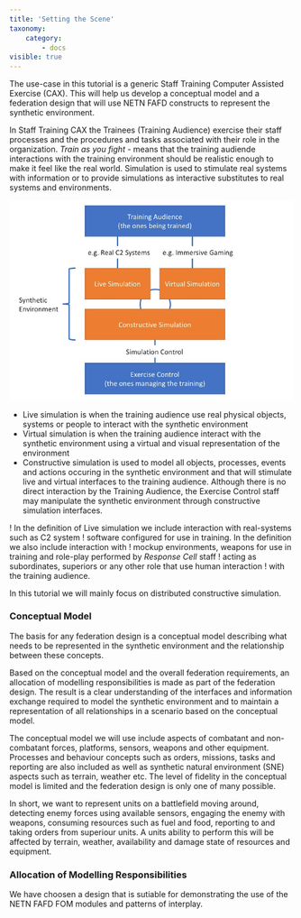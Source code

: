 ```yaml
---
title: 'Setting the Scene'
taxonomy:
    category:
        - docs
visible: true
---
```


The use-case in this tutorial is a generic Staff Training Computer Assisted Exercise (CAX). This will help us develop a conceptual model and a federation design that will use NETN FAFD constructs to represent the synthetic environment.  

In Staff Training CAX the Trainees (Training Audience) exercise their staff processes and the procedures and tasks associated with their role in the organization. _Train as you fight_ - means that the training audiende interactions with the training environment should be realistic enough to make it feel like the real world. Simulation is used to stimulate real systems with information or to provide simulations as interactive substitutes to real systems and environments. 

![](Slide3.jpg)

* Live simulation is when the training audience use real physical objects, systems or people to interact with the synthetic environment
* Virtual simulation is when the training audience interact with the synthetic environment using a virtual and visual representation of the environment
* Constructive simulation is used to model all objects, processes, events and actions occuring in the synthetic environment and that will stimulate live and virtual interfaces to the training audience. Although there is no direct interaction by the Training Audience, the Exercise Control staff may manipulate the synthetic environment through constructive simulation interfaces. 

! In the definition of Live simulation we include interaction with real-systems such as C2 system
! software configured for use in training. In the definition we also include interaction with 
! mockup environments, weapons for use in training and role-play performed by _Response Cell_ staff 
! acting as subordinates, superiors or any other role that use human interaction 
! with the training audience.

In this tutorial we will mainly focus on distributed constructive simulation.

### Conceptual Model

The basis for any federation design is a conceptual model describing what needs to be represented in the synthetic environment and the 
relationship between these concepts. 

Based on the conceptual model and the overall federation requirements, an allocation of modelling responsibilities is made as part of the federation design. The result is a clear understanding of the interfaces and information exchange required to model the synthetic environment and to maintain a representation of all relationships in a scenario based on the conceptual model.

The conceptual model we will use include aspects of combatant and non-combatant forces, platforms, sensors, weapons and other equipment. Processes and behaviour concepts such as orders, missions, tasks and reporting are also included as well as synthetic natural environment (SNE) aspects such as terrain, weather etc. The level of fidelity in the conceptual model is limited and the federation design is only one of many possible.

In short, we want to represent units on a battlefield moving around, detecting enemy forces using available sensors, engaging the enemy with weapons, consuming resources such as fuel and food, reporting to and taking orders from superiour units. A units ability to perform this will be affected by terrain, weather, availability and damage state of resources and equipment. 

### Allocation of Modelling Responsibilities

We have choosen a design that is sutiable for demonstrating the use of the NETN FAFD FOM modules and patterns of interplay.



